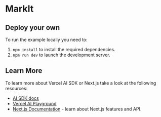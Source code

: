 # MarkIt

## Deploy your own

To run the example locally you need to:

1. `npm install` to install the required dependencies.
2. `npm run dev` to launch the development server.

## Learn More

To learn more about Vercel AI SDK or Next.js take a look at the following resources:

- [AI SDK docs](https://sdk.vercel.ai/docs)
- [Vercel AI Playground](https://play.vercel.ai)
- [Next.js Documentation](https://nextjs.org/docs) - learn about Next.js features and API.

